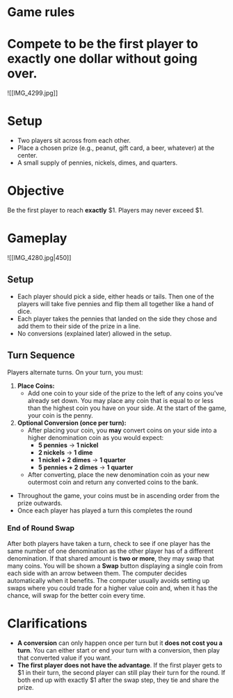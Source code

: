 # Game rules


# Compete to be the first player to exactly one dollar without going over.
 ![[IMG_4299.jpg]]
# Setup

- Two players sit across from each other.
- Place a chosen prize (e.g., peanut, gift card, a beer, whatever) at the center.
- A small supply of pennies, nickels, dimes, and quarters.
# Objective

Be the first player to reach **exactly** $1. Players may never exceed $1.
# Gameplay

![[IMG_4280.jpg|450]]

## Setup

- Each player should pick a side, either heads or tails. Then one of the players will take five pennies and flip them all together like a hand of dice.
- Each player takes the pennies that landed on the side they chose and add them to their side of the prize in a line.
- No conversions (explained later) allowed in the setup.
## Turn Sequence

Players alternate turns. On your turn, you must:

1. **Place Coins:**  
    - Add one coin to your side of the prize to the left of any coins you've already set down. You may place any coin that is equal to or less than the highest coin you have on your side. At the start of the game, your coin is the penny.
2. **Optional Conversion (once per turn):**  
    - After placing your coin, you **may** convert coins on your side into a higher denomination coin as you would expect:
        - **5 pennies** → **1 nickel**
        - **2 nickels** → **1 dime**
        - **1 nickel + 2 dimes** → **1 quarter**
        - **5 pennies + 2 dimes** → **1 quarter**
    - After converting, place the new denomination coin as your new outermost coin and return any converted coins to the bank.
- Throughout the game, your coins must be in ascending order from the prize outwards.
- Once each player has played a turn this completes the round
### End of Round Swap

After both players have taken a turn, check to see if one player has the same number of one denomination as the other player has of a different denomination. If that shared amount is **two or more**, they may swap that many coins. You will be shown a **Swap** button displaying a single coin from each side with an arrow between them. The computer decides automatically when it benefits.
The computer usually avoids setting up swaps where you could trade for a higher value coin and, when it has the chance, will swap for the better coin every time.
# Clarifications
- **A conversion** can only happen once per turn but it **does not cost you a turn**. You can either start or end your turn with a conversion, then play that converted value if you want.
- **The first player does not have the advantage**. If the first player gets to $1 in their turn, the second player can still play their turn for the round. If both end up with exactly $1 after the swap step, they tie and share the prize.
